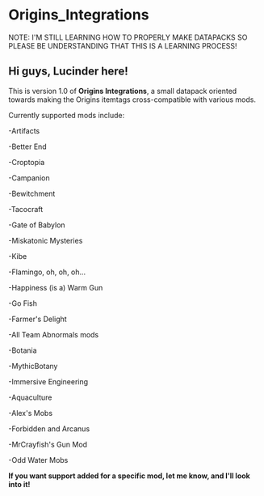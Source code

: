 # Origins_Integrations

NOTE: I'M STILL LEARNING HOW TO PROPERLY MAKE DATAPACKS SO PLEASE BE UNDERSTANDING THAT THIS IS A LEARNING PROCESS!


## Hi guys, Lucinder here!
This is version 1.0 of **Origins Integrations**, a small datapack oriented towards making the Origins itemtags cross-compatible with various mods.

Currently supported mods include:

-Artifacts

-Better End

-Croptopia

-Campanion

-Bewitchment

-Tacocraft

-Gate of Babylon

-Miskatonic Mysteries

-Kibe

-Flamingo, oh, oh, oh...

-Happiness (is a) Warm Gun

-Go Fish

-Farmer's Delight

-All Team Abnormals mods

-Botania

-MythicBotany

-Immersive Engineering

-Aquaculture

-Alex's Mobs

-Forbidden and Arcanus

-MrCrayfish's Gun Mod

-Odd Water Mobs



**If you want support added for a specific mod, let me know, and I'll look into it!**
